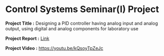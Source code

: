 # Control Systems Seminar(I) Project 

<b>Project Title  :</b> Designing a PID controller having analog input and analog output, using digital and analog components for laboratory use

<b>Project Report :</b> [Link](https://github.com/pranabendra/digital-pid-controller/blob/master/Report/Control_Seminar_Project_PPC.pdf)

<b>Project Video  :</b> https://youtu.be/kQsoyTpZeJc
